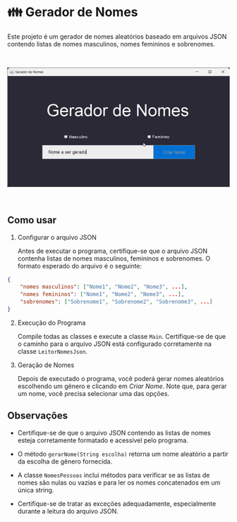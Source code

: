 # 👪 Gerador de Nomes

Este projeto é um gerador de nomes aleatórios baseado em arquivos JSON contendo listas de nomes masculinos, nomes femininos e sobrenomes.

<br>

<p align="center">
  <img src="src/imagens/arquivo.gif" alt="Descrição da Imagem">
</p>

<br>

## Como usar

1. Configurar o arquivo JSON

    Antes de executar o programa, certifique-se que o arquivo JSON contenha listas de nomes masculinos, femininos e sobrenomes. O formato esperado do arquivo é o seguinte:

```json
{
    "nomes masculinos": ["Nome1", "Nome2", "Nome3", ...],
    "nomes femininos": ["Nome1", "Nome2", "Nome3", ...],
    "sobrenomes": ["Sobrenome1", "Sobrenome2", "Sobrenome3", ...]
}
```

2. Execução do Programa

    Compile todas as classes e execute a classe `Main`. 
    Certifique-se de que o caminho para o arquivo JSON está configurado corretamente na classe `LeitorNomesJson`.

3. Geração de Nomes

    Depois de executado o programa, você poderá gerar nomes aleatórios escolhendo um gênero e clicando em *Criar Nome*. Note que, para gerar um nome, você precisa selecionar uma das opções.

## Observações 

- Certifique-se de que o arquivo JSON contendo as listas de nomes esteja corretamente formatado e acessível pelo programa.

- O método `gerarNome(String escolha)` retorna um nome aleatório a partir da escolha de gênero fornecida.

- A classe `NomesPessoas` inclui métodos para verificar se as listas de nomes são nulas ou vazias e para ler os nomes concatenados em um única string.

- Certifique-se de tratar as exceções adequadamente, especialmente durante a leitura do arquivo JSON.
